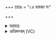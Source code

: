 +++
title = "८४ पावका नः"

+++
<details><summary>पदपाठः</summary>

पा॒व॒का। नः॒। सर॑स्वती। वाजे॑भिः। वा॒जिनी॑व॒तीति॑ वा॒जिनी॑ऽवती। य॒ज्ञम्। व॒ष्टु॒। धि॒याव॑सु॒रिति॑ धि॒याऽव॑सुः। ८४।
</details>

<details><summary>अधिमन्त्रम् (VC)</summary>

- सरस्वती देवता
- मधुच्छन्दा ऋषिः
- गायत्री
- षड्जः
</details>